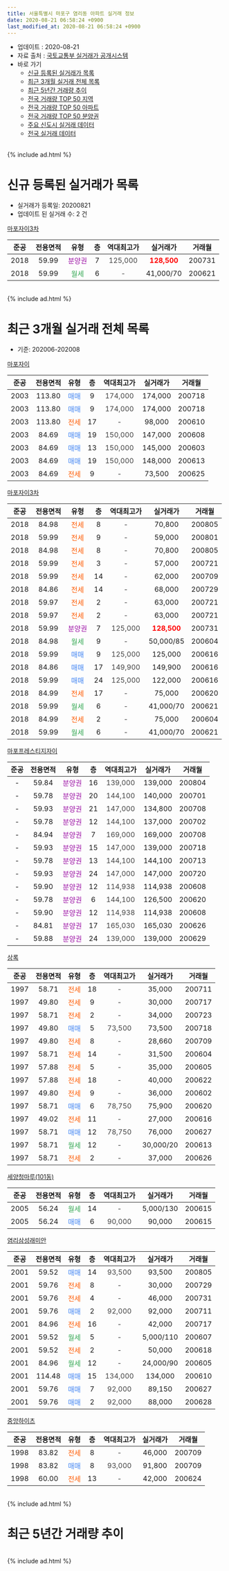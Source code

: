 ```yaml
---
title: 서울특별시 마포구 염리동 아파트 실거래 정보
date: 2020-08-21 06:58:24 +0900
last_modified_at: 2020-08-21 06:58:24 +0900
---
```


* 업데이트 : 2020-08-21
* 자료 출처 : [국토교통부 실거래가 공개시스템](http://rt.molit.go.kr)
* 바로 가기
    * [신규 등록된 실거래가 목록](#신규-등록된-실거래가-목록)
    * [최근 3개월 실거래 전체 목록](#최근-3개월-실거래-전체-목록)
    * [최근 5년간 거래량 추이](#최근-5년간-거래량-추이)
    * [전국 거래량 TOP 50 지역](https://inasie.github.io/apt-trade-info/최근-3개월-전국에서-가장-거래가-많이-발생한-지역)
    * [전국 거래량 TOP 50 아파트](https://inasie.github.io/apt-trade-info/최근-3개월-전국에서-가장-거래가-많이-발생한-아파트)
    * [전국 거래량 TOP 50 분양권](https://inasie.github.io/apt-trade-info/최근-3개월-전국에서-가장-거래가-많이-발생한-분양권)
    * [주요 신도시 실거래 데이터](https://inasie.github.io/apt-trade-info/주요-신도시)
    * [전국 실거래 데이터](https://inasie.github.io/apt-trade-info/전국)
<br>
{% include ad.html %}
<br>

# 신규 등록된 실거래가 목록
* 실거래가 등록일: 20200821
* 업데이트 된 실거래 수: 2 건


[마포자이3차](https://search.naver.com/search.naver?query=%EC%84%9C%EC%9A%B8%ED%8A%B9%EB%B3%84%EC%8B%9C+%EB%A7%88%ED%8F%AC%EA%B5%AC+%EC%97%BC%EB%A6%AC%EB%8F%99+%EB%A7%88%ED%8F%AC%EC%9E%90%EC%9D%B43%EC%B0%A8)

|준공|전용면적|유형|층|역대최고가|실거래가|거래월|
|:---:|:---:|:---:|:---:|:---:|:---:|:---:|
|2018|59.99|<span style="color:#9C11A5">분양권</span>|7|<span style="color:#444444">125,000</span>|<b><span style="color:#ff0000">128,500</span></b>|200731|
|2018|59.99|<span style="color:#34a853">월세</span>|6|<span style="color:#444444">-</span>|41,000/70|200621|


<br>
{% include ad.html %}
<br>

# 최근 3개월 실거래 전체 목록
* 기준: 202006-202008


[마포자이](https://search.naver.com/search.naver?query=%EC%84%9C%EC%9A%B8%ED%8A%B9%EB%B3%84%EC%8B%9C+%EB%A7%88%ED%8F%AC%EA%B5%AC+%EC%97%BC%EB%A6%AC%EB%8F%99+%EB%A7%88%ED%8F%AC%EC%9E%90%EC%9D%B4)

|준공|전용면적|유형|층|역대최고가|실거래가|거래월|
|:---:|:---:|:---:|:---:|:---:|:---:|:---:|
|2003|113.80|<span style="color:#4285f3">매매</span>|9|<span style="color:#444444">174,000</span>|174,000|200718|
|2003|113.80|<span style="color:#4285f3">매매</span>|9|<span style="color:#444444">174,000</span>|174,000|200718|
|2003|113.80|<span style="color:#ff5a00">전세</span>|17|<span style="color:#444444">-</span>|98,000|200610|
|2003|84.69|<span style="color:#4285f3">매매</span>|19|<span style="color:#444444">150,000</span>|147,000|200608|
|2003|84.69|<span style="color:#4285f3">매매</span>|13|<span style="color:#444444">150,000</span>|145,000|200603|
|2003|84.69|<span style="color:#4285f3">매매</span>|19|<span style="color:#444444">150,000</span>|148,000|200613|
|2003|84.69|<span style="color:#ff5a00">전세</span>|9|<span style="color:#444444">-</span>|73,500|200625|

[마포자이3차](https://search.naver.com/search.naver?query=%EC%84%9C%EC%9A%B8%ED%8A%B9%EB%B3%84%EC%8B%9C+%EB%A7%88%ED%8F%AC%EA%B5%AC+%EC%97%BC%EB%A6%AC%EB%8F%99+%EB%A7%88%ED%8F%AC%EC%9E%90%EC%9D%B43%EC%B0%A8)

|준공|전용면적|유형|층|역대최고가|실거래가|거래월|
|:---:|:---:|:---:|:---:|:---:|:---:|:---:|
|2018|84.98|<span style="color:#ff5a00">전세</span>|8|<span style="color:#444444">-</span>|70,800|200805|
|2018|59.99|<span style="color:#ff5a00">전세</span>|9|<span style="color:#444444">-</span>|59,000|200801|
|2018|84.98|<span style="color:#ff5a00">전세</span>|8|<span style="color:#444444">-</span>|70,800|200805|
|2018|59.99|<span style="color:#ff5a00">전세</span>|3|<span style="color:#444444">-</span>|57,000|200721|
|2018|59.99|<span style="color:#ff5a00">전세</span>|14|<span style="color:#444444">-</span>|62,000|200709|
|2018|84.86|<span style="color:#ff5a00">전세</span>|14|<span style="color:#444444">-</span>|68,000|200729|
|2018|59.97|<span style="color:#ff5a00">전세</span>|2|<span style="color:#444444">-</span>|63,000|200721|
|2018|59.97|<span style="color:#ff5a00">전세</span>|2|<span style="color:#444444">-</span>|63,000|200721|
|2018|59.99|<span style="color:#9C11A5">분양권</span>|7|<span style="color:#444444">125,000</span>|<b><span style="color:#ff0000">128,500</span></b>|200731|
|2018|84.98|<span style="color:#34a853">월세</span>|9|<span style="color:#444444">-</span>|50,000/85|200604|
|2018|59.99|<span style="color:#4285f3">매매</span>|9|<span style="color:#444444">125,000</span>|125,000|200616|
|2018|84.86|<span style="color:#4285f3">매매</span>|17|<span style="color:#444444">149,900</span>|149,900|200616|
|2018|59.99|<span style="color:#4285f3">매매</span>|24|<span style="color:#444444">125,000</span>|122,000|200616|
|2018|84.99|<span style="color:#ff5a00">전세</span>|17|<span style="color:#444444">-</span>|75,000|200620|
|2018|59.99|<span style="color:#34a853">월세</span>|6|<span style="color:#444444">-</span>|41,000/70|200621|
|2018|84.99|<span style="color:#ff5a00">전세</span>|2|<span style="color:#444444">-</span>|75,000|200604|
|2018|59.99|<span style="color:#34a853">월세</span>|6|<span style="color:#444444">-</span>|41,000/70|200621|

[마포프레스티지자이](https://search.naver.com/search.naver?query=%EC%84%9C%EC%9A%B8%ED%8A%B9%EB%B3%84%EC%8B%9C+%EB%A7%88%ED%8F%AC%EA%B5%AC+%EC%97%BC%EB%A6%AC%EB%8F%99+%EB%A7%88%ED%8F%AC%ED%94%84%EB%A0%88%EC%8A%A4%ED%8B%B0%EC%A7%80%EC%9E%90%EC%9D%B4)

|준공|전용면적|유형|층|역대최고가|실거래가|거래월|
|:---:|:---:|:---:|:---:|:---:|:---:|:---:|
|-|59.84|<span style="color:#9C11A5">분양권</span>|16|<span style="color:#444444">139,000</span>|139,000|200804|
|-|59.78|<span style="color:#9C11A5">분양권</span>|20|<span style="color:#444444">144,100</span>|140,000|200701|
|-|59.93|<span style="color:#9C11A5">분양권</span>|21|<span style="color:#444444">147,000</span>|134,800|200708|
|-|59.78|<span style="color:#9C11A5">분양권</span>|12|<span style="color:#444444">144,100</span>|137,000|200702|
|-|84.94|<span style="color:#9C11A5">분양권</span>|7|<span style="color:#444444">169,000</span>|169,000|200708|
|-|59.93|<span style="color:#9C11A5">분양권</span>|15|<span style="color:#444444">147,000</span>|139,000|200718|
|-|59.78|<span style="color:#9C11A5">분양권</span>|13|<span style="color:#444444">144,100</span>|144,100|200713|
|-|59.93|<span style="color:#9C11A5">분양권</span>|24|<span style="color:#444444">147,000</span>|147,000|200720|
|-|59.90|<span style="color:#9C11A5">분양권</span>|12|<span style="color:#444444">114,938</span>|114,938|200608|
|-|59.78|<span style="color:#9C11A5">분양권</span>|6|<span style="color:#444444">144,100</span>|126,500|200620|
|-|59.90|<span style="color:#9C11A5">분양권</span>|12|<span style="color:#444444">114,938</span>|114,938|200608|
|-|84.81|<span style="color:#9C11A5">분양권</span>|17|<span style="color:#444444">165,030</span>|165,030|200626|
|-|59.88|<span style="color:#9C11A5">분양권</span>|24|<span style="color:#444444">139,000</span>|139,000|200629|

[상록](https://search.naver.com/search.naver?query=%EC%84%9C%EC%9A%B8%ED%8A%B9%EB%B3%84%EC%8B%9C+%EB%A7%88%ED%8F%AC%EA%B5%AC+%EC%97%BC%EB%A6%AC%EB%8F%99+%EC%83%81%EB%A1%9D)

|준공|전용면적|유형|층|역대최고가|실거래가|거래월|
|:---:|:---:|:---:|:---:|:---:|:---:|:---:|
|1997|58.71|<span style="color:#ff5a00">전세</span>|18|<span style="color:#444444">-</span>|35,000|200711|
|1997|49.80|<span style="color:#ff5a00">전세</span>|9|<span style="color:#444444">-</span>|30,000|200717|
|1997|58.71|<span style="color:#ff5a00">전세</span>|2|<span style="color:#444444">-</span>|34,000|200723|
|1997|49.80|<span style="color:#4285f3">매매</span>|5|<span style="color:#444444">73,500</span>|73,500|200718|
|1997|49.80|<span style="color:#ff5a00">전세</span>|8|<span style="color:#444444">-</span>|28,660|200709|
|1997|58.71|<span style="color:#ff5a00">전세</span>|14|<span style="color:#444444">-</span>|31,500|200604|
|1997|57.88|<span style="color:#ff5a00">전세</span>|5|<span style="color:#444444">-</span>|35,000|200605|
|1997|57.88|<span style="color:#ff5a00">전세</span>|18|<span style="color:#444444">-</span>|40,000|200622|
|1997|49.80|<span style="color:#ff5a00">전세</span>|9|<span style="color:#444444">-</span>|36,000|200602|
|1997|58.71|<span style="color:#4285f3">매매</span>|6|<span style="color:#444444">78,750</span>|75,900|200620|
|1997|49.02|<span style="color:#ff5a00">전세</span>|11|<span style="color:#444444">-</span>|27,000|200616|
|1997|58.71|<span style="color:#4285f3">매매</span>|12|<span style="color:#444444">78,750</span>|76,000|200627|
|1997|58.71|<span style="color:#34a853">월세</span>|12|<span style="color:#444444">-</span>|30,000/20|200613|
|1997|58.71|<span style="color:#ff5a00">전세</span>|2|<span style="color:#444444">-</span>|37,000|200626|


<script async src="//pagead2.googlesyndication.com/pagead/js/adsbygoogle.js"></script>
<!-- 기본 -->
<ins class="adsbygoogle"
     style="display:block"
     data-ad-client="ca-pub-2446590836940007"
     data-ad-slot="1659523306"
     data-ad-format="auto"
     data-full-width-responsive="true"></ins>
<script>
(adsbygoogle = window.adsbygoogle || []).push({});
</script>


[세양청마루(101동)](https://search.naver.com/search.naver?query=%EC%84%9C%EC%9A%B8%ED%8A%B9%EB%B3%84%EC%8B%9C+%EB%A7%88%ED%8F%AC%EA%B5%AC+%EC%97%BC%EB%A6%AC%EB%8F%99+%EC%84%B8%EC%96%91%EC%B2%AD%EB%A7%88%EB%A3%A8%28101%EB%8F%99%29)

|준공|전용면적|유형|층|역대최고가|실거래가|거래월|
|:---:|:---:|:---:|:---:|:---:|:---:|:---:|
|2005|56.24|<span style="color:#34a853">월세</span>|14|<span style="color:#444444">-</span>|5,000/130|200615|
|2005|56.24|<span style="color:#4285f3">매매</span>|6|<span style="color:#444444">90,000</span>|90,000|200615|

[염리삼성래미안](https://search.naver.com/search.naver?query=%EC%84%9C%EC%9A%B8%ED%8A%B9%EB%B3%84%EC%8B%9C+%EB%A7%88%ED%8F%AC%EA%B5%AC+%EC%97%BC%EB%A6%AC%EB%8F%99+%EC%97%BC%EB%A6%AC%EC%82%BC%EC%84%B1%EB%9E%98%EB%AF%B8%EC%95%88)

|준공|전용면적|유형|층|역대최고가|실거래가|거래월|
|:---:|:---:|:---:|:---:|:---:|:---:|:---:|
|2001|59.52|<span style="color:#4285f3">매매</span>|14|<span style="color:#444444">93,500</span>|93,500|200805|
|2001|59.76|<span style="color:#ff5a00">전세</span>|8|<span style="color:#444444">-</span>|30,000|200729|
|2001|59.76|<span style="color:#ff5a00">전세</span>|4|<span style="color:#444444">-</span>|46,000|200731|
|2001|59.76|<span style="color:#4285f3">매매</span>|2|<span style="color:#444444">92,000</span>|92,000|200711|
|2001|84.96|<span style="color:#ff5a00">전세</span>|16|<span style="color:#444444">-</span>|42,000|200717|
|2001|59.52|<span style="color:#34a853">월세</span>|5|<span style="color:#444444">-</span>|5,000/110|200607|
|2001|59.52|<span style="color:#ff5a00">전세</span>|2|<span style="color:#444444">-</span>|50,000|200618|
|2001|84.96|<span style="color:#34a853">월세</span>|12|<span style="color:#444444">-</span>|24,000/90|200605|
|2001|114.48|<span style="color:#4285f3">매매</span>|15|<span style="color:#444444">134,000</span>|134,000|200610|
|2001|59.76|<span style="color:#4285f3">매매</span>|7|<span style="color:#444444">92,000</span>|89,150|200627|
|2001|59.76|<span style="color:#4285f3">매매</span>|2|<span style="color:#444444">92,000</span>|88,000|200628|

[중앙하이츠](https://search.naver.com/search.naver?query=%EC%84%9C%EC%9A%B8%ED%8A%B9%EB%B3%84%EC%8B%9C+%EB%A7%88%ED%8F%AC%EA%B5%AC+%EC%97%BC%EB%A6%AC%EB%8F%99+%EC%A4%91%EC%95%99%ED%95%98%EC%9D%B4%EC%B8%A0)

|준공|전용면적|유형|층|역대최고가|실거래가|거래월|
|:---:|:---:|:---:|:---:|:---:|:---:|:---:|
|1998|83.82|<span style="color:#ff5a00">전세</span>|8|<span style="color:#444444">-</span>|46,000|200709|
|1998|83.82|<span style="color:#4285f3">매매</span>|8|<span style="color:#444444">93,000</span>|91,800|200709|
|1998|60.00|<span style="color:#ff5a00">전세</span>|13|<span style="color:#444444">-</span>|42,000|200624|


<br>
{% include ad.html %}
<br>

# 최근 5년간 거래량 추이


<div style="width:100%;">
    <canvas id="deal_progress" height="200"></canvas>
</div>

<script>
new Chart(document.getElementById("deal_progress"), {
    type: 'line',
    data: {
        labels: ['201508','201509','201510','201511','201512','201601','201602','201603','201604','201605','201606','201607','201608','201609','201610','201611','201612','201701','201702','201703','201704','201705','201706','201707','201708','201709','201710','201711','201712','201801','201802','201803','201804','201805','201806','201807','201808','201809','201810','201811','201812','201901','201902','201903','201904','201905','201906','201907','201908','201909','201910','201911','201912','202001','202002','202003','202004','202005','202006','202007','202008'],
        datasets: [{
            label: '매매',
            pointRadius: 1,
            data: [14, 10, 19, 15, 8, 9, 10, 9, 20, 12, 20, 10, 7, 15, 11, 11, 11, 10, 12, 16, 11, 12, 19, 10, 10, 9, 6, 14, 13, 20, 23, 13, 12, 9, 11, 32, 26, 11, 2, 1, 3, 2, 1, 3, 9, 8, 20, 18, 27, 9, 31, 23, 10, 4, 5, 10, 4, 3, 17, 13, 2],
            borderColor: "rgba(255, 201, 14, 1)",
            backgroundColor: "rgba(255, 201, 14, 0.5)",
            fill: false,
            lineTension: 0
        },{
            label: '전월세',
            pointRadius: 1,
            data: [12, 12, 10, 18, 21, 16, 21, 13, 13, 9, 17, 18, 18, 22, 18, 22, 20, 13, 20, 17, 17, 14, 12, 13, 10, 16, 18, 17, 22, 19, 21, 23, 13, 21, 8, 26, 37, 42, 46, 53, 44, 22, 23, 20, 13, 16, 14, 17, 14, 9, 28, 23, 15, 25, 25, 16, 13, 16, 19, 13, 3],
            borderColor: "rgba(0, 141, 185, 1)",
            backgroundColor: "rgba(0, 141, 185, 0.5)",
            fill: false,
            lineTension: 0
        }
        ]
    },
    options: {
        responsive: true,
        title: {
            display: false
        },
        tooltips: {
            mode: 'index',
            intersect: false
        },
        hover: {
            mode: 'nearest',
            intersect: true
        },
        scales: {
            xAxes: [{
                display: true,
                scaleLabel: {
                    display: true,
                    labelString: '년/월'
                }
            }],
            yAxes: [{
                display: true,
                ticks: {
                    suggestedMin: 0,
                },
                scaleLabel: {
                    display: true,
                    labelString: '실거래 수'
                }
            }]
        }
    }
});

</script>


<br>
{% include ad.html %}
<br>

